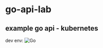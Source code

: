# go-api-lab
example go api - kubernetes
---
dev env: ![Go](https://github.com/chaconmelgarejo/go-api-lab/workflows/Go/badge.svg?branch=develop)
